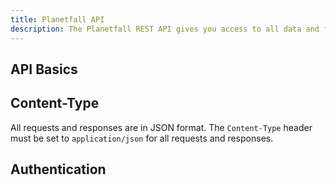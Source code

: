 ```yaml
---
title: Planetfall API
description: The Planetfall REST API gives you access to all data and functionality of planetfall.
---
```


## API Basics

## Content-Type

All requests and responses are in JSON format. The `Content-Type` header must be
set to `application/json` for all requests and responses.

## Authentication
